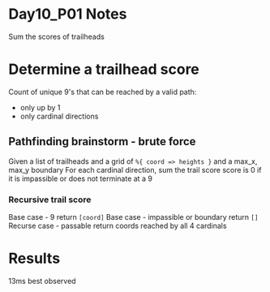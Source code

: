 # Day10_P01 Notes

Sum the scores of trailheads

# Determine a trailhead score

Count of unique 9's that can be reached by a valid path:

- only up by 1
- only cardinal directions

## Pathfinding brainstorm - brute force

Given a list of trailheads and a grid of `%{ coord => heights }` and a max_x, max_y boundary
For each cardinal direction, sum the trail score
score is 0 if it is impassible or does not terminate at a 9

### Recursive trail score

Base case - 9
return `[coord]`
Base case - impassible or boundary
return `[]`
Recurse case - passable
return coords reached by all 4 cardinals

# Results

13ms best observed

